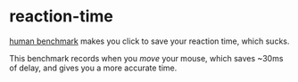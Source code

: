 # reaction-time
[human benchmark](https://humanbenchmark.com/) makes you click to save your reaction time, which sucks.

This benchmark records when you *move* your mouse, which saves ~30ms of delay, and gives you a more accurate time.
